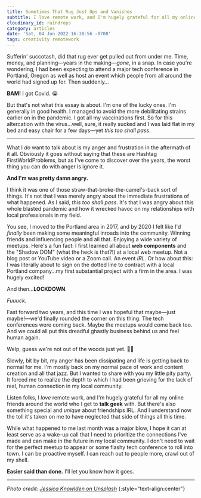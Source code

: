 ```yaml
---
title: Sometimes That Rug Just Ups and Vanishes
subtitle: I love remote work, and I'm hugely grateful for all my online friends around the world who I get to talk geek with. But there's also something special and unique about friendships IRL. I didn't realize the toll the pandemic had taken on me until I was flat on my back.
cloudinary_id: raindrops
category: articles
date: 'Sat, 04 Jun 2022 16:38:56 -0700'
tags: creativity remotework
---
```


Sufferin' succotash, did that rug ever get pulled out from under me. Time, money, and planning—years in the making—_gone_, in a snap. In case you're wondering, I had been expecting to attend a major tech conference in Portland, Oregon as well as host an event which people from all around the world had signed up for. Then suddenly…

**BAM!** I got Covid. 😭

But that's not what this essay is about. I'm one of the lucky ones. I'm generally in good health. I managed to avoid the more debilitating strains earlier on in the pandemic. I got all my vaccinations first. So for this altercation with the virus…well, sure, it really sucked and I was laid flat in my bed and easy chair for a few days—yet _this too shall pass_.

----

What I _do_ want to talk about is my anger and frustration in the aftermath of it all. Obviously it goes without saying that these are Hashtag FirstWorldProblems, but as I've come to discover over the years, the worst thing you can do with anger is ignore it.

**And I'm was pretty damn angry.**

I think it was one of those straw-that-broke-the-camel's-back sort of things. It's not that I was merely angry about the immediate frustrations of what happened. As I said, _this too shall pass_. It's that I was angry about this whole blasted pandemic and how it wrecked havoc on my relationships with local professionals in my field.

You see, I moved to the Portland area in 2017, and by 2020 I felt like I'd _finally_ been making some meaningful inroads into the community. Winning friends and influencing people and all that. Enjoying a wide variety of meetups. Here's a fun fact: I first learned all about **web components** and the "Shadow DOM" (what the heck is that?!) at a local web meetup. Not a blog post or YouTube video or a Zoom call. An event _IRL_. Or how about this: I was literally about to sign on the dotted line to contract with a local Portland company…my first substantial project with a firm in the area. I was hugely excited!

And then…**LOCKDOWN**.

_Fuuuck._

Fast forward two years, and this time I was hopeful that maybe—just maybe!—we'd finally rounded the corner on this thing. The tech conferences were coming back. Maybe the meetups would come back too. And we could all put this dreadful ghastly business behind us and feel human again.

Welp, guess we're not out of the woods just yet. 😵‍💫

Slowly, bit by bit, my anger has been dissipating and life is getting back to normal for me. I'm mostly back on my normal pace of work and content creation and all that jazz. But I wanted to share with you my little pity party. It forced me to realize the depth to which I had been grieving for the lack of real, human connection in my local community.

Listen folks, I _love_ remote work, and I'm hugely grateful for all my online friends around the world who I get to **talk geek** with. But there's also something special and _unique_ about friendships IRL. And I understand now the toll it's taken on me to have neglected that side of things all this time.

While what happened to me last month was a major blow, I hope it can at least serve as a wake-up call that I need to prioritize the connections I've made and can make in the future in my local community. I don't need to wait for the perfect meetup to appear or some flashy tech conference to roll into town. I can be proactive myself. I can reach out to people more, crawl out of my shell.

**Easier said than done.** I'll let you know how it goes.

----

_Photo credit: [Jessica Knowlden on Unsplash](https://unsplash.com/photos/uUySeXRQqA4)_
{:style="text-align:center"}
